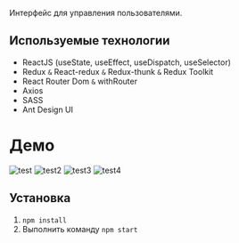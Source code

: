 Интерфейс для управления пользователями.


## Используемые технологии

* ReactJS (useState, useEffect, useDispatch, useSelector)
* Redux `&` React-redux `&` Redux-thunk `&` Redux Toolkit
* React Router Dom `&` withRouter
* Axios
* SASS
* Ant Design UI


# Демо

![test](https://user-images.githubusercontent.com/57911146/87722059-1ea50180-c7c0-11ea-8e6c-3bcf1d52fefc.png)
![test2](https://user-images.githubusercontent.com/57911146/87722066-2369b580-c7c0-11ea-9f22-e27beac15597.png)
![test3](https://user-images.githubusercontent.com/57911146/87722069-249ae280-c7c0-11ea-991d-df9d34e33f95.png)
![test4](https://user-images.githubusercontent.com/57911146/87722075-2664a600-c7c0-11ea-9dc9-4bc701c8e287.png)

## Установка

1. `npm install`
2. Выполнить команду `npm start`

